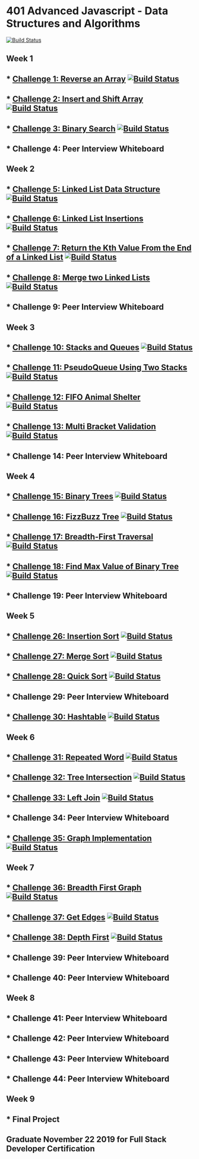 # 401 Advanced Javascript - Data Structures and Algorithms

[![Build Status](https://travis-ci.org/colosrjones-401d4/data-structures-and-algorithms.svg?branch=master)](https://travis-ci.org/colosrjones-401d4/data-structures-and-algorithms)

## Week 1

## * [Challenge 1: Reverse an Array](https://github.com/colosrjones-401d4/data-structures-and-algorithms/tree/master/challenges/arrayReverse) [![Build Status](https://travis-ci.org/colosrjones-401d4/data-structures-and-algorithms.svg?branch=master)](https://travis-ci.org/colosrjones-401d4/data-structures-and-algorithms)

## * [Challenge 2: Insert and Shift Array](https://github.com/colosrjones-401d4/data-structures-and-algorithms/tree/master/challenges/arrayShift) [![Build Status](https://travis-ci.org/colosrjones-401d4/data-structures-and-algorithms.svg?branch=master)](https://travis-ci.org/colosrjones-401d4/data-structures-and-algorithms)

## * [Challenge 3: Binary Search](https://github.com/colosrjones-401d4/data-structures-and-algorithms/tree/master/challenges/arrayBinarySearch) [![Build Status](https://travis-ci.org/colosrjones-401d4/data-structures-and-algorithms.svg?branch=master)](https://travis-ci.org/colosrjones-401d4/data-structures-and-algorithms)

## * Challenge 4: Peer Interview Whiteboard 

## Week 2

## * [Challenge 5: Linked List Data Structure](https://github.com/colosrjones-401d4/data-structures-and-algorithms/tree/master/Data-Structures/linkedList) [![Build Status](https://travis-ci.org/colosrjones-401d4/data-structures-and-algorithms.svg?branch=master)](https://travis-ci.org/colosrjones-401d4/data-structures-and-algorithms)

## * [Challenge 6: Linked List Insertions](https://github.com/colosrjones-401d4/data-structures-and-algorithms/blob/master/ll-insertions/README.md) [![Build Status](https://travis-ci.org/colosrjones-401d4/data-structures-and-algorithms.svg?branch=master)](https://travis-ci.org/colosrjones-401d4/data-structures-and-algorithms)

## * [Challenge 7: Return the Kth Value From the End of a Linked List](https://github.com/colosrjones-401d4/data-structures-and-algorithms/tree/master/ll-kth-from-end) [![Build Status](https://travis-ci.org/colosrjones-401d4/data-structures-and-algorithms.svg?branch=master)](https://travis-ci.org/colosrjones-401d4/data-structures-and-algorithms)

## * [Challenge 8: Merge two Linked Lists](https://github.com/colosrjones-401d4/data-structures-and-algorithms/tree/master/llMerge) [![Build Status](https://travis-ci.org/colosrjones-401d4/data-structures-and-algorithms.svg?branch=master)](https://travis-ci.org/colosrjones-401d4/data-structures-and-algorithms)

## * Challenge 9: Peer Interview Whiteboard 

## Week 3

## * [Challenge 10: Stacks and Queues](https://github.com/colosrjones-401d4/data-structures-and-algorithms/tree/master/stacksAndQueues) [![Build Status](https://travis-ci.org/colosrjones-401d4/data-structures-and-algorithms.svg?branch=master)](https://travis-ci.org/colosrjones-401d4/data-structures-and-algorithms)

## * [Challenge 11: PseudoQueue Using Two Stacks](https://github.com/colosrjones-401d4/data-structures-and-algorithms/tree/master/queueWithStacks) [![Build Status](https://travis-ci.org/colosrjones-401d4/data-structures-and-algorithms.svg?branch=master)](https://travis-ci.org/colosrjones-401d4/data-structures-and-algorithms)

## * [Challenge 12: FIFO Animal Shelter](https://github.com/colosrjones-401d4/data-structures-and-algorithms/tree/master/challenges/fifoAnimalShelter) [![Build Status](https://travis-ci.org/colosrjones-401d4/data-structures-and-algorithms.svg?branch=master)](https://travis-ci.org/colosrjones-401d4/data-structures-and-algorithms)

## * [Challenge 13: Multi Bracket Validation](https://github.com/colosrjones-401d4/data-structures-and-algorithms/tree/master/challenges/multiBracketValidation) [![Build Status](https://travis-ci.org/colosrjones-401d4/data-structures-and-algorithms.svg?branch=master)](https://travis-ci.org/colosrjones-401d4/data-structures-and-algorithms)

## * Challenge 14: Peer Interview Whiteboard 

## Week 4

## * [Challenge 15: Binary Trees](https://github.com/colosrjones-401d4/data-structures-and-algorithms/tree/master/tree) [![Build Status](https://travis-ci.org/colosrjones-401d4/data-structures-and-algorithms.svg?branch=master)](https://travis-ci.org/colosrjones-401d4/data-structures-and-algorithms)

## * [Challenge 16: FizzBuzz Tree](https://github.com/colosrjones-401d4/data-structures-and-algorithms/tree/master/challenges/fizzBuzzTree) [![Build Status](https://travis-ci.org/colosrjones-401d4/data-structures-and-algorithms.svg?branch=master)](https://travis-ci.org/colosrjones-401d4/data-structures-and-algorithms)

## * [Challenge 17: Breadth-First Traversal](https://github.com/colosrjones-401d4/data-structures-and-algorithms/tree/master/challenges/breadth-first) [![Build Status](https://travis-ci.org/colosrjones-401d4/data-structures-and-algorithms.svg?branch=master)](https://travis-ci.org/colosrjones-401d4/data-structures-and-algorithms)

## * [Challenge 18: Find Max Value of Binary Tree](https://github.com/colosrjones-401d4/data-structures-and-algorithms/tree/master/challenges/find-maximum-binary-tree) [![Build Status](https://travis-ci.org/colosrjones-401d4/data-structures-and-algorithms.svg?branch=master)](https://travis-ci.org/colosrjones-401d4/data-structures-and-algorithms)

## * Challenge 19: Peer Interview Whiteboard 

## Week 5

## * [Challenge 26: Insertion Sort](https://github.com/colosrjones-401d4/data-structures-and-algorithms/tree/insertionsort/challenges/insertion-sort) [![Build Status](https://travis-ci.org/colosrjones-401d4/data-structures-and-algorithms.svg?branch=master)](https://travis-ci.org/colosrjones-401d4/data-structures-and-algorithms)

## * [Challenge 27: Merge Sort](https://github.com/colosrjones-401d4/data-structures-and-algorithms/tree/mergesort/challenges/mergesort) [![Build Status](https://travis-ci.org/colosrjones-401d4/data-structures-and-algorithms.svg?branch=master)](https://travis-ci.org/colosrjones-401d4/data-structures-and-algorithms)

## * [Challenge 28: Quick Sort](https://github.com/colosrjones-401d4/data-structures-and-algorithms/tree/quicksort/challenges/quicksort) [![Build Status](https://travis-ci.org/colosrjones-401d4/data-structures-and-algorithms.svg?branch=master)](https://travis-ci.org/colosrjones-401d4/data-structures-and-algorithms)

## * Challenge 29: Peer Interview Whiteboard 

## * [Challenge 30: Hashtable](https://github.com/colosrjones-401d4/data-structures-and-algorithms/tree/master/Data-Structures/hashtable) [![Build Status](https://travis-ci.org/colosrjones-401d4/data-structures-and-algorithms.svg?branch=master)](https://travis-ci.org/colosrjones-401d4/data-structures-and-algorithms)

## Week 6

## * [Challenge 31: Repeated Word](https://github.com/colosrjones-401d4/data-structures-and-algorithms/tree/master/challenges/repeatedWord) [![Build Status](https://travis-ci.org/colosrjones-401d4/data-structures-and-algorithms.svg?branch=master)](https://travis-ci.org/colosrjones-401d4/data-structures-and-algorithms)

## * [Challenge 32: Tree Intersection](https://github.com/colosrjones-401d4/data-structures-and-algorithms/tree/master/challenges/treeIntersection) [![Build Status](https://travis-ci.org/colosrjones-401d4/data-structures-and-algorithms.svg?branch=master)](https://travis-ci.org/colosrjones-401d4/data-structures-and-algorithms)

## * [Challenge 33: Left Join](https://github.com/colosrjones-401d4/data-structures-and-algorithms/tree/master/challenges/left-join) [![Build Status](https://travis-ci.org/colosrjones-401d4/data-structures-and-algorithms.svg?branch=master)](https://travis-ci.org/colosrjones-401d4/data-structures-and-algorithms)

## * Challenge 34: Peer Interview Whiteboard 

## * [Challenge 35: Graph Implementation](https://github.com/colosrjones-401d4/data-structures-and-algorithms/tree/master/Data-Structures/hashtable) [![Build Status](https://travis-ci.org/colosrjones-401d4/data-structures-and-algorithms.svg?branch=master)](https://travis-ci.org/colosrjones-401d4/data-structures-and-algorithms)

## Week 7

## * [Challenge 36: Breadth First Graph](https://github.com/colosrjones-401d4/data-structures-and-algorithms/tree/breadth-first-graph/challenges/breadth-first-graph) [![Build Status](https://travis-ci.org/colosrjones-401d4/data-structures-and-algorithms.svg?branch=master)](https://travis-ci.org/colosrjones-401d4/data-structures-and-algorithms)

## * [Challenge 37: Get Edges](https://github.com/colosrjones-401d4/data-structures-and-algorithms/tree/get-edges/challenges/get-edges) [![Build Status](https://travis-ci.org/colosrjones-401d4/data-structures-and-algorithms.svg?branch=master)](https://travis-ci.org/colosrjones-401d4/data-structures-and-algorithms)

## * [Challenge 38: Depth First](https://github.com/colosrjones-401d4/data-structures-and-algorithms/tree/depth-first/challenges/depth-first) [![Build Status](https://travis-ci.org/colosrjones-401d4/data-structures-and-algorithms.svg?branch=master)](https://travis-ci.org/colosrjones-401d4/data-structures-and-algorithms)

## * Challenge 39: Peer Interview Whiteboard 

## * Challenge 40: Peer Interview Whiteboard 

## Week 8

## * Challenge 41: Peer Interview Whiteboard 

## * Challenge 42: Peer Interview Whiteboard 

## * Challenge 43: Peer Interview Whiteboard 

## * Challenge 44: Peer Interview Whiteboard 

## Week 9

## * Final Project

## Graduate November 22 2019 for Full Stack Developer Certification




